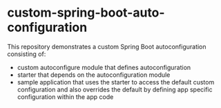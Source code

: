 # custom-spring-boot-auto-configuration
This repository demonstrates a custom Spring Boot autoconfiguration consisting of:
* custom autoconfigure module that defines autoconfiguration
* starter that depends on the autoconfiguration module
* sample application that uses the starter to access the default custom configuration and also overrides the default
by defining app specific configuration within the app code
